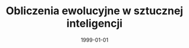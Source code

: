 ---
# Documentation: https://wowchemy.com/docs/managing-content/

title: Obliczenia ewolucyjne w sztucznej inteligencji
subtitle: ''
summary: ''
authors:
- kwasnicka
tags: []
categories: []
date: '1999-01-01'
lastmod: 2022-10-07T04:59:36Z
featured: false
draft: false

# Featured image
# To use, add an image named `featured.jpg/png` to your page's folder.
# Focal points: Smart, Center, TopLeft, Top, TopRight, Left, Right, BottomLeft, Bottom, BottomRight.
image:
  caption: ''
  focal_point: ''
  preview_only: false

# Projects (optional).
#   Associate this post with one or more of your projects.
#   Simply enter your project's folder or file name without extension.
#   E.g. `projects = ["internal-project"]` references `content/project/deep-learning/index.md`.
#   Otherwise, set `projects = []`.
projects: []
publishDate: '2022-10-07T04:59:35.220099Z'
publication_types:
- '5'
abstract: ''
publication: '*Oficyna Wydaw. PWroc.*'
---